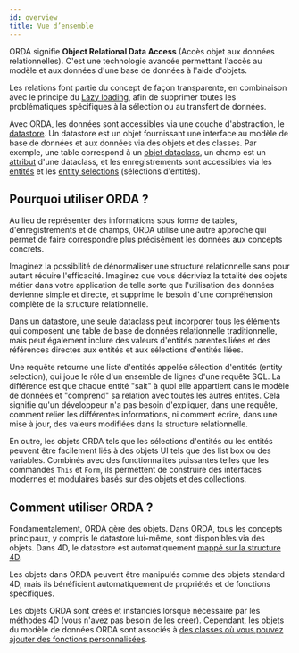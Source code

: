 ```yaml
---
id: overview
title: Vue d’ensemble
---
```


ORDA signifie **Object Relational Data Access** (Accès objet aux données relationnelles). C'est une technologie avancée permettant l'accès au modèle et aux données d'une base de données à l'aide d'objets.

Les relations font partie du concept de façon transparente, en combinaison avec le principe du [Lazy loading](glossary.md#lazy-loading), afin de supprimer toutes les problématiques spécifiques à la sélection ou au transfert de données.

Avec ORDA, les données sont accessibles via une couche d'abstraction, le [datastore](dsMapping.md#datastore). Un datastore est un objet fournissant une interface au modèle de base de données et aux données via des objets et des classes. Par exemple, une table correspond à un [objet dataclass](dsMapping.md#dataclass), un champ est un [attribut](dsMapping.md#attribute) d'une dataclass, et les enregistrements sont accessibles via les [entités](dsMapping.md#entity) et les [entity selections](dsMapping.md#entity-selection) (sélections d'entités).

## Pourquoi utiliser ORDA ?

Au lieu de représenter des informations sous forme de tables, d'enregistrements et de champs, ORDA utilise une autre approche qui permet de faire correspondre plus précisément les données aux concepts concrets.

Imaginez la possibilité de dénormaliser une structure relationnelle sans pour autant réduire l'efficacité. Imaginez que vous décriviez la totalité des objets métier dans votre application de telle sorte que l'utilisation des données devienne simple et directe, et supprime le besoin d'une compréhension complète de la structure relationnelle.

Dans un datastore, une seule dataclass peut incorporer tous les éléments qui composent une table de base de données relationnelle traditionnelle, mais peut également inclure des valeurs d'entités parentes liées et des références directes aux entités et aux sélections d'entités liées.

Une requête retourne une liste d'entités appelée sélection d'entités (entity selection), qui joue le rôle d'un ensemble de lignes d'une requête SQL. La différence est que chaque entité "sait" à quoi elle appartient dans le modèle de données et "comprend" sa relation avec toutes les autres entités. Cela signifie qu'un développeur n'a pas besoin d'expliquer, dans une requête, comment relier les différentes informations, ni comment écrire, dans une mise à jour, des valeurs modifiées dans la structure relationnelle.

En outre, les objets ORDA tels que les sélections d'entités ou les entités peuvent être facilement liés à des objets UI tels que des list box ou des variables. Combinés avec des fonctionnalités puissantes telles que les commandes `This` et `Form`, ils permettent de construire des interfaces modernes et modulaires basés sur des objets et des collections.

## Comment utiliser ORDA ?

Fondamentalement, ORDA gère des objets. Dans ORDA, tous les concepts principaux, y compris le datastore lui-même, sont disponibles via des objets. Dans 4D, le datastore est automatiquement [mappé sur la structure 4D](dsMapping.md).

Les objets dans ORDA peuvent être manipulés comme des objets standard 4D, mais ils bénéficient automatiquement de propriétés et de fonctions spécifiques.

Les objets ORDA sont créés et instanciés lorsque nécessaire par les méthodes 4D (vous n'avez pas besoin de les créer). Cependant, les objets du modèle de données ORDA sont associés à [des classes où vous pouvez ajouter des fonctions personnalisées](ordaClasses.md).



